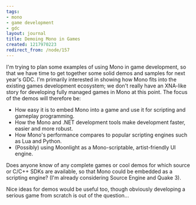```yaml
---
tags:
- mono
- game development
- gdc
layout: journal
title: Demoing Mono in Games
created: 1217970223
redirect_from: /node/157
---
```

I'm trying to plan some examples of using Mono in game development, so that we have time to get together some solid demos and samples for next year's GDC. I'm primarily interested in showing how Mono fits into the existing games development ecosystem; we don't really have an XNA-like story for developing fully managed games in Mono at this point.<!--break--> The focus of the demos will therefore be:

* How easy it is to embed Mono into a game and use it for scripting and gameplay programming.
* How the Mono and .NET development tools make development faster, easier and more robust.
* How Mono's performance compares to popular scripting engines such as Lua and Python.
* (Possibly) using Moonlight as a Mono-scriptable, artist-friendly UI engine.

Does anyone know of any complete games or cool demos for which source or C/C++ SDKs are available, so that Mono could be embedded as a scripting engine? (I'm already considering Source Engine and Quake 3).

Nice ideas for demos would be useful too, though obviously developing a serious game from scratch is out of the question...